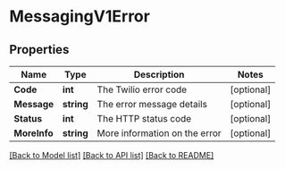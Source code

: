 # MessagingV1Error

## Properties

Name | Type | Description | Notes
------------ | ------------- | ------------- | -------------
**Code** | **int** | The Twilio error code |[optional] 
**Message** | **string** | The error message details |[optional] 
**Status** | **int** | The HTTP status code |[optional] 
**MoreInfo** | **string** | More information on the error |[optional] 

[[Back to Model list]](../README.md#documentation-for-models) [[Back to API list]](../README.md#documentation-for-api-endpoints) [[Back to README]](../README.md)


